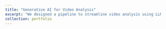 ```yaml
---
title: "Generative AI for Video Analysis"
excerpt: "We designed a pipeline to streamline video analysis using LLMs and GenAI.<br/><br/><img src='/imaes/cctv_2_frame.png' width="25%">"
collection: portfolio
---
```


